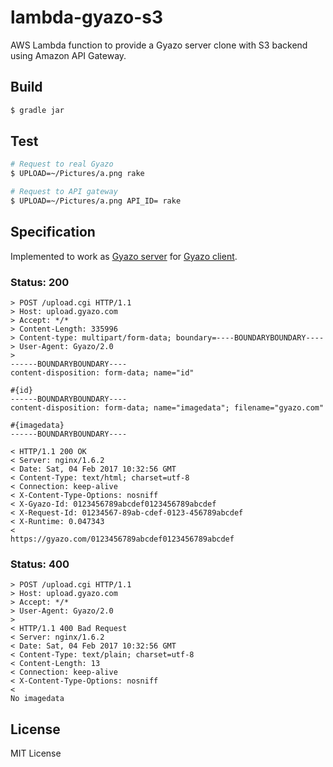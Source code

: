 # lambda-gyazo-s3

AWS Lambda function to provide a Gyazo server clone with S3 backend using Amazon API Gateway.

## Build

```bash
$ gradle jar
```

## Test

```bash
# Request to real Gyazo
$ UPLOAD=~/Pictures/a.png rake

# Request to API gateway
$ UPLOAD=~/Pictures/a.png API_ID= rake
```

## Specification
Implemented to work as [Gyazo server](https://github.com/gyazo/Gyazo/blob/2d72acbdca855d96f1ab01d84497361512428a62/Server/upload.cgi)
for [Gyazo client](https://github.com/gyazo/Gyazo/blob/2d72acbdca855d96f1ab01d84497361512428a62/Gyazo/script).

### Status: 200

```
> POST /upload.cgi HTTP/1.1
> Host: upload.gyazo.com
> Accept: */*
> Content-Length: 335996
> Content-type: multipart/form-data; boundary=----BOUNDARYBOUNDARY----
> User-Agent: Gyazo/2.0
>
------BOUNDARYBOUNDARY----
content-disposition: form-data; name="id"

#{id}
------BOUNDARYBOUNDARY----
content-disposition: form-data; name="imagedata"; filename="gyazo.com"

#{imagedata}
------BOUNDARYBOUNDARY----

< HTTP/1.1 200 OK
< Server: nginx/1.6.2
< Date: Sat, 04 Feb 2017 10:32:56 GMT
< Content-Type: text/html; charset=utf-8
< Connection: keep-alive
< X-Content-Type-Options: nosniff
< X-Gyazo-Id: 0123456789abcdef0123456789abcdef
< X-Request-Id: 01234567-89ab-cdef-0123-456789abcdef
< X-Runtime: 0.047343
<
https://gyazo.com/0123456789abcdef0123456789abcdef
```

### Status: 400

```
> POST /upload.cgi HTTP/1.1
> Host: upload.gyazo.com
> Accept: */*
> User-Agent: Gyazo/2.0
>
< HTTP/1.1 400 Bad Request
< Server: nginx/1.6.2
< Date: Sat, 04 Feb 2017 10:32:56 GMT
< Content-Type: text/plain; charset=utf-8
< Content-Length: 13
< Connection: keep-alive
< X-Content-Type-Options: nosniff
<
No imagedata
```

## License

MIT License
